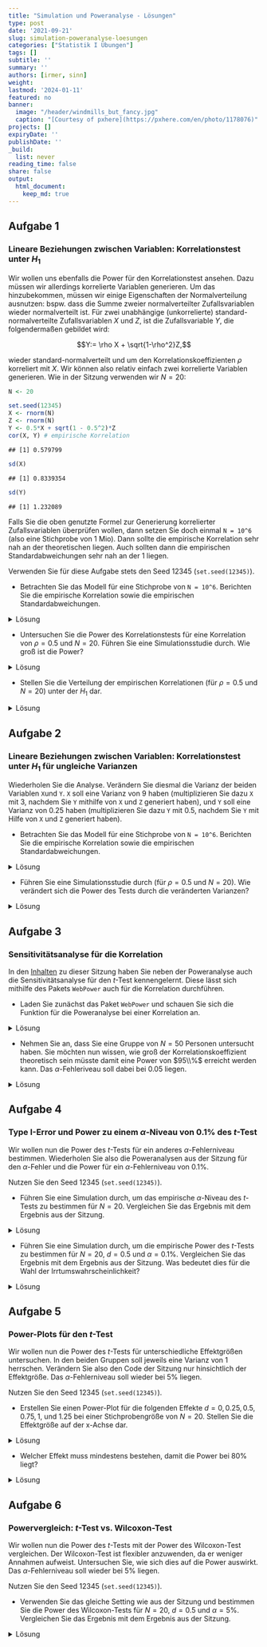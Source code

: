 ```yaml
---
title: "Simulation und Poweranalyse - Lösungen" 
type: post
date: '2021-09-21' 
slug: simulation-poweranalyse-loesungen 
categories: ["Statistik I Übungen"] 
tags: [] 
subtitle: ''
summary: '' 
authors: [irmer, sinn] 
weight:
lastmod: '2024-01-11'
featured: no
banner:
  image: "/header/windmills_but_fancy.jpg"
  caption: "[Courtesy of pxhere](https://pxhere.com/en/photo/1178076)"
projects: []
expiryDate: ''
publishDate: ''
_build:
  list: never
reading_time: false
share: false
output:
  html_document:
    keep_md: true
---
```






## Aufgabe 1
### Lineare Beziehungen zwischen Variablen: Korrelationstest unter $H_1$
Wir wollen uns ebenfalls die Power für den Korrelationstest ansehen. Dazu müssen wir allerdings korrelierte Variablen generieren. Um das hinzubekommen, müssen wir einige Eigenschaften der Normalverteilung ausnutzen: bspw. dass die Summe zweier normalverteilter Zufallsvariablen wieder normalverteilt ist. Für zwei unabhängige (unkorrelierte) standard-normalverteilte Zufallsvariablen $X$ und $Z$, ist die Zufallsvariable $Y$, die folgendermaßen gebildet wird:

$$Y:= \rho X + \sqrt{1-\rho^2}Z,$$

wieder standard-normalverteilt und um den Korrelationskoeffizienten $\rho$ korreliert mit $X$. Wir können also relativ einfach zwei korrelierte Variablen generieren. Wie in der Sitzung verwenden wir $N=20$:


```r
N <- 20

set.seed(12345)
X <- rnorm(N)
Z <- rnorm(N)
Y <- 0.5*X + sqrt(1 - 0.5^2)*Z
cor(X, Y) # empirische Korrelation
```

```
## [1] 0.579799
```

```r
sd(X) 
```

```
## [1] 0.8339354
```

```r
sd(Y)
```

```
## [1] 1.232089
```

Falls Sie die oben genutzte Formel zur Generierung korrelierter Zufallsvariablen überprüfen wollen, dann setzen Sie doch einmal `N = 10^6` (also eine Stichprobe von 1 Mio). Dann sollte die empirische Korrelation sehr nah an der theoretischen liegen. Auch sollten dann die empirischen Standardabweichungen sehr nah an der 1 liegen.

Verwenden Sie für diese Aufgabe stets den Seed 12345 (`set.seed(12345)`).


* Betrachten Sie das Modell für eine Stichprobe von `N = 10^6`. Berichten Sie die empirische Korrelation sowie die empirischen Standardabweichungen.

<details><summary>Lösung</summary>

```r
N <- 10^6

set.seed(12345)
X <- rnorm(N)
Z <- rnorm(N)
Y <- 0.5*X + sqrt(1 - 0.5^2)*Z
cor(X, Y) # empirische Korrelation
```

```
## [1] 0.4994574
```

```r
sd(X) 
```

```
## [1] 1.001315
```

```r
sd(Y)
```

```
## [1] 0.9994427
```

Die Korrelation liegt bei $\hat{\rho}_{XY}=$0.4995 und liegt damit sehr nah an der theoretischen (wahren) 0.5. Die beiden Standardabweichungen liegen bei $\hat{\sigma}_X=$ 1.0013 und  $\hat{\sigma}_Y=$ 0.9994 und damit beide sehr nah an der theoretischen (wahren) 1.

</details>


* Untersuchen Sie die Power des Korrelationstests für eine Korrelation von $\rho=0.5$ und $N = 20$. Führen Sie eine Simulationsstudie durch. Wie groß ist die Power?

<details><summary>Lösung</summary>

```r
N <- 20
set.seed(12345)
pcor_H1 <- replicate(n = 10000, expr = {X <- rnorm(N)
                                        Z <- rnorm(N)
                                        Y <- 0.5*X + sqrt(1 - 0.5^2)*Z
                                        cortestH1 <- cor.test(X, Y)
                                        cortestH1$p.value})
mean(pcor_H1 < 0.05) # empirische Power
```

```
## [1] 0.6385
```

Die Power des Korrelationstests für eine Korrelation von 0.5 für $N=20$ liegt bei 63.85%.

</details>



* Stellen Sie die Verteilung  der empirischen Korrelationen (für $\rho=0.5$ und $N=20$) unter der $H_1$ dar.


<details><summary>Lösung</summary>

```r
set.seed(12345)
cors_H1 <- replicate(n = 10000, expr = {X <- rnorm(N)
                                        Z <- rnorm(N)
                                        Y <- 0.5*X + sqrt(1 - 0.5^2)*Z
                                        cor(X, Y)})
summary(cors_H1)
```

```
##    Min. 1st Qu.  Median    Mean 3rd Qu.    Max. 
## -0.4293  0.3791  0.5080  0.4889  0.6177  0.8997
```

```r
hist(cors_H1, breaks = 50)
```

![](/lehre/statistik-i/simulation-poweranalyse-loesungen_files/figure-html/unnamed-chunk-4-1.png)<!-- -->
Die Verteilung der Korrelationen ist nicht normalverteilt. Die Verteilung ist links-schief/rechts-steil. Wir erkennen, dass Korrelationen zwischen -0.4293 und 0.8997 liegen. Die mittlere Korrelation liegt bei 0.4889, der Median der Korrelationen liegt bei 0.508. Die zentralen Tendenzen liegt also sehr nah an der theoretischen Korrelation von 0.5.

</details>


## Aufgabe 2
### Lineare Beziehungen zwischen Variablen: Korrelationstest unter $H_1$ für ungleiche Varianzen

Wiederholen Sie die Analyse. Verändern Sie diesmal die Varianz der beiden Variablen `X`und `Y`. `X` soll eine Varianz von 9 haben (multiplizieren Sie dazu `X` mit 3, nachdem Sie `Y` mithilfe von `X` und `Z` generiert haben), und `Y` soll eine Varianz von 0.25 haben (multiplizieren Sie dazu `Y` mit 0.5, nachdem Sie `Y` mit Hilfe von `X` und `Z` generiert haben). 

* Betrachten Sie das Modell für eine Stichprobe von `N = 10^6`. Berichten Sie die empirische Korrelation sowie die empirischen Standardabweichungen.

<details><summary>Lösung</summary>

```r
N <- 10^6

set.seed(12345)
X <- rnorm(N)
Z <- rnorm(N)
Y <- 0.5*X + sqrt(1 - 0.5^2)*Z
X_new <- 3*X
Y_new <- 0.5*Y
cor(X_new, Y_new) # empirische Korrelation
```

```
## [1] 0.4994574
```

```r
sd(X_new) 
```

```
## [1] 3.003945
```

```r
sd(Y_new)
```

```
## [1] 0.4997214
```

Die Korrelation liegt bei $\hat{\rho}_{X_\text{new}Y_\text{new}}=$0.4995 und liegt damit sehr nah an der theoretischen (wahren) 0.5. Insbesondere ist diese Korrelation gleich der Korrelation zwischen X und Y von oben! Das liegt daran, dass die Varianz die Korrelation nicht beeinflusst. Die beiden Standardabweichungen liegen bei $\hat{\sigma}_{X_\text{new}}=$ 3.0039 und  $\hat{\sigma}_{Y_\text{new}}=$ 0.4997 und damit beide sehr nah an der theoretischen (wahren) dran. Diese entsprechen gerade den Vorfaktoren, die wir daran multipliziert haben. Also 3 für $X_\text{new}$ und 0.5 für $Y_\text{new}$.

</details>


* Führen Sie eine Simulationsstudie durch (für $\rho=0.5$ und $N=20$). Wie verändert sich die Power des Tests durch die veränderten Varianzen?


<details><summary>Lösung</summary>

```r
N <- 20
set.seed(12345)
pcor_H1_new <- replicate(n = 10000, expr = {X <- rnorm(N)
                                            Z <- rnorm(N)
                                            Y <- 0.5*X + sqrt(1 - 0.5^2)*Z
                                            X_new <- 3*X
                                            Y_new <- 0.5*Y
                                            cortestH1 <- cor.test(X_new, Y_new)
                                            cortestH1$p.value})
mean(pcor_H1_new < 0.05) # empirische Power
```

```
## [1] 0.6385
```

Die Power des Korrelationstests für eine Korrelation von 0.5 für $N=20$ und Variablen mit Varianzen von 9 und 0.25 liegt bei 63.85%. Diese Power ist identisch zur Power zuvor. Das zeigt uns, dass die Power des Korrelationstests unter Voraussetzung der Normalverteilung nur von der Korrelationsgröße, aber nicht von der Varianz der Variablen, abhängt. (Natürlich dürfen wir nicht eine Variable mit 0 multiplizieren, da das zu einer Konstanten führt, die immer eine Korrelation von 0 mit allen anderen Zufallsvariablen hat.)

</details>


## Aufgabe 3
### Sensitivitätsanalyse für die Korrelation

In den [Inhalten](/lehre/statistik-i/simulation-poweranalyse/) zu dieser Sitzung haben Sie neben der Poweranalyse auch die Sensitivitätsanalyse für den $t$-Test kennengelernt. Diese lässt sich mithilfe des Pakets `WebPower` auch für die Korrelation durchführen.

* Laden Sie zunächst das Paket `WebPower` und schauen Sie sich die Funktion für die Poweranalyse bei einer Korrelation an.

<details><summary>Lösung</summary>

```r
library(WebPower)
?wp.correlation
```
</details>

* Nehmen Sie an, dass Sie eine Gruppe von $N=50$ Personen untersucht haben. Sie möchten nun wissen, wie groß der Korrelationskoeffizient theoretisch sein müsste damit eine Power von $95\\%$ erreicht werden kann. Das $\alpha$-Fehleriveau soll dabei bei $0.05$ liegen.

<details><summary>Lösung</summary>

Für die Sensitivitätsanalyse legen wir in der Funktion `wp.correlation` die Stichprobengröße ($N$), die Power für die wir uns interessieren sowie das $\alpha$-Fehlerniveau fest. Den Korrelationskoeffizienten `r` lassen wir hingegen leer:


```r
wp.correlation(n = 50, r = NULL, power = 0.95, alpha = 0.05, alternative = c("two.sided"))
```

```
## Power for correlation
## 
##      n         r alpha power
##     50 0.4780569  0.05  0.95
## 
## URL: http://psychstat.org/correlation
```

Es müsste also eine Korrelation von 0.4780569 vorliegen, damit wir mit unserer Stichprobe eine Power von $95\\%$ erreichen.

</details>


## Aufgabe 4
### Type I-Error und Power zu einem $\alpha$-Niveau von $0.1\%$ des $t$-Test

Wir wollen nun die Power des $t$-Tests für ein anderes $\alpha$-Fehlerniveau bestimmen. Wiederholen Sie also die Poweranalysen aus der Sitzung für den $\alpha$-Fehler und die Power für ein $\alpha$-Fehlerniveau von $0.1\%$.

Nutzen Sie den Seed 12345 (`set.seed(12345)`).

* Führen Sie eine Simulation durch, um das empirische $\alpha$-Niveau des $t$-Tests zu bestimmen für $N=20$. Vergleichen Sie das Ergebnis mit dem Ergebnis aus der Sitzung.

<details><summary>Lösung</summary>


```r
N <- 20
set.seed(12345)
pt_H0 <- replicate(n = 10000, expr = {X <- rnorm(N)
                                      Y <- rnorm(N) 
                                      ttestH1 <- t.test(X, Y, var.equal = TRUE)
                                      ttestH1$p.value})
mean(pt_H0 < 0.001) # empirischer Alpha-Fehler
```

```
## [1] 0.0011
```
Der empirische $\alpha$-Fehler liegt bei 0.11% und liegt damit sehr nah an dem vorgegebenem Niveau von $\alpha = 0.1\%$. In der Sitzung hatten wir einen empirischen $\alpha$-Fehler, der sehr nah an den theoretischen $5\%$ lag. Der Unterschied ist zu erwarten, da wir das vorgegebene $\alpha$-Fehlerniveau verändert haben!


</details>


* Führen Sie eine Simulation durch, um die empirische Power des $t$-Tests zu bestimmen für $N=20$, $d = 0.5$ und $\alpha = 0.1\%$. Vergleichen Sie das Ergebnis mit dem Ergebnis aus der Sitzung. Was bedeutet dies für die Wahl der Irrtumswahrscheinlichkeit?

<details><summary>Lösung</summary>


```r
set.seed(12345)
pt_H1 <- replicate(n = 10000, expr = {X <- rnorm(N)
                                      Y <- rnorm(N) + 0.5
                                      ttestH1 <- t.test(X, Y, var.equal = TRUE)
                                      ttestH1$p.value})
mean(pt_H1 < 0.001) # empirische Power
```

```
## [1] 0.0362
```
Die empirische Power liegt bei 3.62%. Dieser Wert fällt nun deutlich geringer aus, als die 33.5%, die wir in der Sitzung beobachtet hatten. Dies zeigt nochmal deutlich auf, dass wenn wir unsere Irrtumswahrscheinlichkeit drastisch reduzieren wollen, wir in Kauf nehmen, dass die Power einen Effekt zu finden, wenn dieser da ist, deutlich eingeschränkt wird!

Sie können sich die Power auch für andere Irrtumswahrscheinlichkeiten anschauen, indem Sie die `0.001` ersetzen durch Ihre gewünschte Irrtumswahrscheinlichkeit!

</details>


## Aufgabe 5
### Power-Plots für den $t$-Test

Wir wollen nun die Power des $t$-Tests für unterschiedliche Effektgrößen untersuchen. In den beiden Gruppen soll jeweils eine Varianz von 1 herrschen. Verändern Sie also den Code der Sitzung nur hinsichtlich der Effektgröße. Das $\alpha$-Fehlerniveau soll wieder bei $5\%$ liegen.

Nutzen Sie den Seed 12345 (`set.seed(12345)`).

* Erstellen Sie einen Power-Plot für die folgenden Effekte $d = 0, 0.25, 0.5, 0.75, 1,$ und $1.25$ bei einer Stichprobengröße von $N = 20$. Stellen Sie die Effektgröße auf der x-Achse dar.


<details><summary>Lösung</summary>


```r
set.seed(12345)
pt_H1_0 <- replicate(n = 10000, expr = {X <- rnorm(20)
                                        Y <- rnorm(20) 
                                        ttestH1 <- t.test(X, Y, var.equal = TRUE)
                                        ttestH1$p.value})
pt_H1_0.25 <- replicate(n = 10000, expr = {X <- rnorm(20)
                                           Y <- rnorm(20) + 0.25 
                                           ttestH1 <- t.test(X, Y, var.equal = TRUE)
                                           ttestH1$p.value})
pt_H1_0.5 <- replicate(n = 10000, expr = {X <- rnorm(20)
                                          Y <- rnorm(20) + 0.5 
                                          ttestH1 <- t.test(X, Y, var.equal = TRUE)
                                          ttestH1$p.value})
pt_H1_0.75 <- replicate(n = 10000, expr = {X <- rnorm(20)
                                           Y <- rnorm(20) + 0.75 
                                           ttestH1 <- t.test(X, Y, var.equal = TRUE)
                                           ttestH1$p.value})
pt_H1_1 <- replicate(n = 10000, expr = {X <- rnorm(20)
                                        Y <- rnorm(20) + 1 
                                        ttestH1 <- t.test(X, Y, var.equal = TRUE)
                                        ttestH1$p.value})
pt_H1_1.25 <- replicate(n = 10000, expr = {X <- rnorm(20)
                                           Y <- rnorm(20) + 1.25 
                                           ttestH1 <- t.test(X, Y, var.equal = TRUE)
                                           ttestH1$p.value})
t_power_d <- c(mean(pt_H1_0 < 0.05),
               mean(pt_H1_0.25 < 0.05),
               mean(pt_H1_0.5 < 0.05),
               mean(pt_H1_0.75 < 0.05),
               mean(pt_H1_1 < 0.05),
               mean(pt_H1_1.25 < 0.05))
Ds <- seq(0, 1.25, 0.25)
plot(x = Ds, y = t_power_d, type = "b", main = "Power vs. d")
```

![](/lehre/statistik-i/simulation-poweranalyse-loesungen_files/figure-html/unnamed-chunk-11-1.png)<!-- -->

Dem Plot ist zu entnehmen, dass die Power mit steigender Effektgröße ansteigt. 

</details>


* Welcher Effekt muss mindestens bestehen, damit die Power bei $80\%$ liegt?

<details><summary>Lösung</summary>

Diesem Plot ist nun zu entnehmen, dass eine Mittelwertsdifferenz von größer 0.8 nötig ist, damit die Power hinreichend groß ist. Außerdem wird in diesem Plot auch ersichtlich, dass wenn die Mittelwertsdifferenz 0 ist, dann sind wir gerade im Fall der $H_0$ gelandet. Die Power sollte hier dann nur bei $5\%$ liegen. Falls wir negative Mittelwertsdifferenzen gewählt hätten, dann wäre der Plot identisch, nur an der x-Achse gespiegelt. 

</details>

## Aufgabe 6
### Powervergleich: $t$-Test vs. Wilcoxon-Test

Wir wollen nun die Power des $t$-Tests mit der Power des Wilcoxon-Test vergleichen. Der Wilcoxon-Test ist flexibler anzuwenden, da er weniger Annahmen aufweist. Untersuchen Sie, wie sich dies auf die Power auswirkt. Das $\alpha$-Fehlerniveau soll wieder bei $5\%$ liegen.

Nutzen Sie den Seed 12345 (`set.seed(12345)`).

* Verwenden Sie das gleiche Setting wie aus der Sitzung und bestimmen Sie die Power des Wilcoxon-Tests für $N=20$, $d = 0.5$ und $\alpha = 5\%$. Vergleichen Sie das Ergebnis mit dem Ergebnis aus der Sitzung. 

<details><summary>Lösung</summary>


```r
N <- 20
set.seed(12345)
pt_H1_t <- replicate(n = 10000, expr = {X <- rnorm(N)
                                      Y <- rnorm(N) + 0.5
                                      ttestH1 <- t.test(X, Y, var.equal = TRUE)
                                      ttestH1$p.value})
mean(pt_H1_t < 0.05) # empirische Power des t-Tests
```

```
## [1] 0.335
```

```r
set.seed(12345)
pt_H1_W <- replicate(n = 10000, expr = {X <- rnorm(N)
                                      Y <- rnorm(N) + 0.5
                                      wilcoxonH1 <- wilcox.test(X, Y)
                                      wilcoxonH1$p.value})
mean(pt_H1_W < 0.05) # empirische Power des Wilcoxon-Tests
```

```
## [1] 0.3198
```
Die empirische Power des $t$-Tests liegt bei 33.5%.
Die empirische Power des Wilcoxon-Tests liegt bei 31.98%. Damit fällt die Power des Wilcoxon-Test marginal geringer aus, als die des $t$-Tests. Dies lässt sich dadurch erklären, dass die Intervallskala mehr statistische Informationen trägt. Allerdings ist der $t$-Test anfälliger gegen Verstöße von Modellannahmen!

Bspw. mit solchen Fragen beschäftigen sich Methodiker:innen aus verschiedensten Disziplinen. Wenn Sie sich dafür interessieren, fragen Sie doch gerne in einer der beiden Abteilungen nach!

</details>
 

